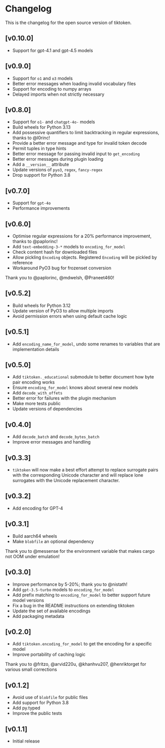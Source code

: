 # Changelog

This is the changelog for the open source version of tiktoken.

## [v0.10.0]

- Support for gpt-4.1 and gpt-4.5 models

## [v0.9.0]

- Support for `o1` and `o3` models
- Better error messages when loading invalid vocabulary files
- Support for encoding to numpy arrays
- Delayed imports when not strictly necessary

## [v0.8.0]

- Support for `o1-` and `chatgpt-4o-` models
- Build wheels for Python 3.13
- Add possessive quantifiers to limit backtracking in regular expressions, thanks to @l0rinc!
- Provide a better error message and type for invalid token decode
- Permit tuples in type hints
- Better error message for passing invalid input to `get_encoding`
- Better error messages during plugin loading
- Add a `__version__` attribute
- Update versions of `pyo3`, `regex`, `fancy-regex`
- Drop support for Python 3.8

## [v0.7.0]

- Support for `gpt-4o`
- Performance improvements

## [v0.6.0]

- Optimise regular expressions for a 20% performance improvement, thanks to @paplorinc!
- Add `text-embedding-3-*` models to `encoding_for_model`
- Check content hash for downloaded files
- Allow pickling `Encoding` objects. Registered `Encoding` will be pickled by reference
- Workaround PyO3 bug for frozenset conversion

Thank you to @paplorinc, @mdwelsh, @Praneet460!

## [v0.5.2]

- Build wheels for Python 3.12
- Update version of PyO3 to allow multiple imports
- Avoid permission errors when using default cache logic

## [v0.5.1]

- Add `encoding_name_for_model`, undo some renames to variables that are implementation details

## [v0.5.0]

- Add `tiktoken._educational` submodule to better document how byte pair encoding works
- Ensure `encoding_for_model` knows about several new models
- Add `decode_with_offets`
- Better error for failures with the plugin mechanism
- Make more tests public
- Update versions of dependencies

## [v0.4.0]

- Add `decode_batch` and `decode_bytes_batch`
- Improve error messages and handling

## [v0.3.3]

- `tiktoken` will now make a best effort attempt to replace surrogate pairs with the corresponding
  Unicode character and will replace lone surrogates with the Unicode replacement character.

## [v0.3.2]

- Add encoding for GPT-4

## [v0.3.1]

- Build aarch64 wheels
- Make `blobfile` an optional dependency

Thank you to @messense for the environment variable that makes cargo not OOM under emulation!

## [v0.3.0]

- Improve performance by 5-20%; thank you to @nistath!
- Add `gpt-3.5-turbo` models to `encoding_for_model`
- Add prefix matching to `encoding_for_model` to better support future model versions
- Fix a bug in the README instructions on extending tiktoken
- Update the set of available encodings
- Add packaging metadata

## [v0.2.0]

- Add `tiktoken.encoding_for_model` to get the encoding for a specific model
- Improve portability of caching logic

Thank you to @fritzo, @arvid220u, @khanhvu207, @henriktorget for various small corrections

## [v0.1.2]

- Avoid use of `blobfile` for public files
- Add support for Python 3.8
- Add py.typed
- Improve the public tests

## [v0.1.1]

- Initial release
